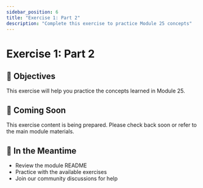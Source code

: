 ```yaml
---
sidebar_position: 6
title: "Exercise 1: Part 2"
description: "Complete this exercise to practice Module 25 concepts"
---
```


# Exercise 1: Part 2

## 🎯 Objectives

This exercise will help you practice the concepts learned in Module 25.

## 📝 Coming Soon

This exercise content is being prepared. Please check back soon or refer to the main module materials.

## 🚀 In the Meantime

- Review the module README
- Practice with the available exercises
- Join our community discussions for help
